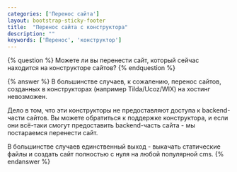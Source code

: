 ```yaml
---
categories: ['Перенос сайта']
layout: bootstrap-sticky-footer
title:  "Перенос сайта с конструктора"
description: ""
keywords: ['Перенос', 'конструктор']
---
```

{% question %}
Можете ли вы перенести сайт, который сейчас находится на конструкторе сайтов?
{% endquestion %}

{% answer %}
В большинстве случаев, к сожалению, перенос сайтов, созданных в конструкторах (например Tilda/Ucoz/WIX) на хостинг невозможен.

Дело в том, что эти конструкторы не предоставляют доступа к backend-части сайтов. Вы можете обратиться к поддержке конструктора, и если они всё-таки смогут предоставить backend-часть сайта - мы постараемся перенести сайт.

В большинстве случаев единственный выход - выкачать статические файлы и создать сайт полностью с нуля на любой популярной cms.
{% endanswer %}
